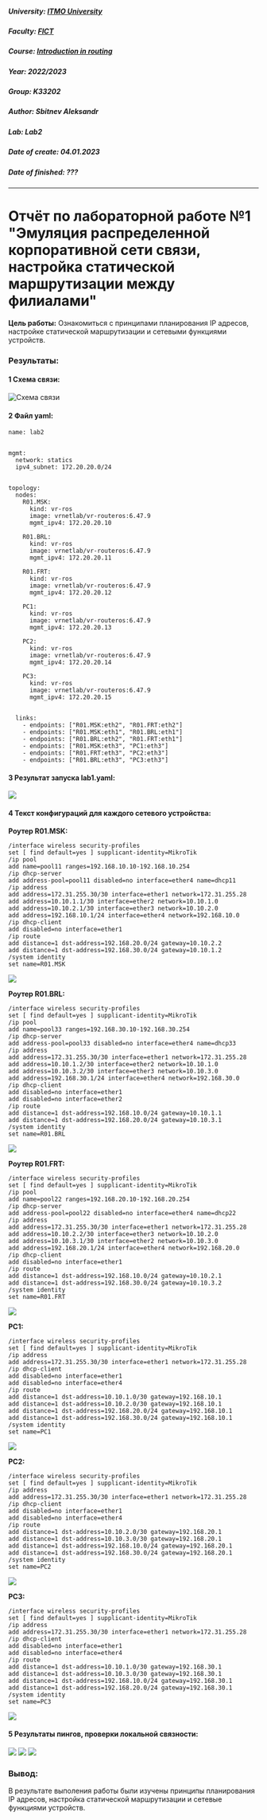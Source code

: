 ##### University: [ITMO University](https://itmo.ru/ru/)
##### Faculty: [FICT](https://fict.itmo.ru)
##### Course: [Introduction in routing](https://github.com/itmo-ict-faculty/introduction-in-routing)
##### Year: 2022/2023
##### Group: K33202
##### Author: Sbitnev Aleksandr
##### Lab: Lab2
##### Date of create: 04.01.2023
##### Date of finished: ???

***

# Отчёт по лабораторной работе №1 "Эмуляция распределенной корпоративной сети связи, настройка статической маршрутизации между филиалами"


**Цель работы:** Ознакомиться с принципами планирования IP адресов, настройке статической маршрутизации и сетевыми функциями устройств.

### **Результаты:**

#### **1** Схема связи:

![](https://github.com/Sbitnev/2022_2023-introduction_in_routing-k33202-sbitnev_a_s/blob/main/lab2/pics/sh.jpg "Схема связи")

#### **2** Файл yaml:

```
name: lab2


mgmt:
  network: statics
  ipv4_subnet: 172.20.20.0/24


topology:
  nodes:
    R01.MSK:
      kind: vr-ros
      image: vrnetlab/vr-routeros:6.47.9
      mgmt_ipv4: 172.20.20.10

    R01.BRL:
      kind: vr-ros
      image: vrnetlab/vr-routeros:6.47.9
      mgmt_ipv4: 172.20.20.11

    R01.FRT:
      kind: vr-ros
      image: vrnetlab/vr-routeros:6.47.9
      mgmt_ipv4: 172.20.20.12

    PC1:
      kind: vr-ros
      image: vrnetlab/vr-routeros:6.47.9
      mgmt_ipv4: 172.20.20.13

    PC2:
      kind: vr-ros
      image: vrnetlab/vr-routeros:6.47.9
      mgmt_ipv4: 172.20.20.14

    PC3:
      kind: vr-ros
      image: vrnetlab/vr-routeros:6.47.9
      mgmt_ipv4: 172.20.20.15


  links:
    - endpoints: ["R01.MSK:eth2", "R01.FRT:eth2"]
    - endpoints: ["R01.MSK:eth1", "R01.BRL:eth1"]
    - endpoints: ["R01.BRL:eth2", "R01.FRT:eth1"]
    - endpoints: ["R01.MSK:eth3", "PC1:eth3"]
    - endpoints: ["R01.FRT:eth3", "PC2:eth3"]
    - endpoints: ["R01.BRL:eth3", "PC3:eth3"]
```

#### **3** Результат запуска lab1.yaml:

![](https://github.com/Sbitnev/2022_2023-introduction_in_routing-k33202-sbitnev_a_s/blob/main/lab2/pics/clab.jpg)

#### **4** Текст конфигураций для каждого сетевого устройства:

**Роутер R01.MSK:**
```
/interface wireless security-profiles
set [ find default=yes ] supplicant-identity=MikroTik
/ip pool
add name=pool11 ranges=192.168.10.10-192.168.10.254
/ip dhcp-server
add address-pool=pool11 disabled=no interface=ether4 name=dhcp11
/ip address
add address=172.31.255.30/30 interface=ether1 network=172.31.255.28
add address=10.10.1.1/30 interface=ether2 network=10.10.1.0
add address=10.10.2.1/30 interface=ether3 network=10.10.2.0
add address=192.168.10.1/24 interface=ether4 network=192.168.10.0
/ip dhcp-client
add disabled=no interface=ether1
/ip route
add distance=1 dst-address=192.168.20.0/24 gateway=10.10.2.2
add distance=1 dst-address=192.168.30.0/24 gateway=10.10.1.2
/system identity
set name=R01.MSK
```
![](https://github.com/Sbitnev/2022_2023-introduction_in_routing-k33202-sbitnev_a_s/blob/main/lab2/pics/msk.jpg)

**Роутер R01.BRL:**
```
/interface wireless security-profiles
set [ find default=yes ] supplicant-identity=MikroTik
/ip pool
add name=pool33 ranges=192.168.30.10-192.168.30.254
/ip dhcp-server
add address-pool=pool33 disabled=no interface=ether4 name=dhcp33
/ip address
add address=172.31.255.30/30 interface=ether1 network=172.31.255.28
add address=10.10.1.2/30 interface=ether2 network=10.10.1.0
add address=10.10.3.2/30 interface=ether3 network=10.10.3.0
add address=192.168.30.1/24 interface=ether4 network=192.168.30.0
/ip dhcp-client
add disabled=no interface=ether1
add disabled=no interface=ether2
/ip route
add distance=1 dst-address=192.168.10.0/24 gateway=10.10.1.1
add distance=1 dst-address=192.168.20.0/24 gateway=10.10.3.1
/system identity
set name=R01.BRL
```
![](https://github.com/Sbitnev/2022_2023-introduction_in_routing-k33202-sbitnev_a_s/blob/main/lab2/pics/brl.jpg)

**Роутер R01.FRT:**
```
/interface wireless security-profiles
set [ find default=yes ] supplicant-identity=MikroTik
/ip pool
add name=pool22 ranges=192.168.20.10-192.168.20.254
/ip dhcp-server
add address-pool=pool22 disabled=no interface=ether4 name=dhcp22
/ip address
add address=172.31.255.30/30 interface=ether1 network=172.31.255.28
add address=10.10.2.2/30 interface=ether3 network=10.10.2.0
add address=10.10.3.1/30 interface=ether2 network=10.10.3.0
add address=192.168.20.1/24 interface=ether4 network=192.168.20.0
/ip dhcp-client
add disabled=no interface=ether1
/ip route
add distance=1 dst-address=192.168.10.0/24 gateway=10.10.2.1
add distance=1 dst-address=192.168.30.0/24 gateway=10.10.3.2
/system identity
set name=R01.FRT
```
![](https://github.com/Sbitnev/2022_2023-introduction_in_routing-k33202-sbitnev_a_s/blob/main/lab2/pics/frl.jpg)

**PC1:**
```
/interface wireless security-profiles
set [ find default=yes ] supplicant-identity=MikroTik
/ip address
add address=172.31.255.30/30 interface=ether1 network=172.31.255.28
/ip dhcp-client
add disabled=no interface=ether1
add disabled=no interface=ether4
/ip route
add distance=1 dst-address=10.10.1.0/30 gateway=192.168.10.1
add distance=1 dst-address=10.10.2.0/30 gateway=192.168.10.1
add distance=1 dst-address=192.168.20.0/24 gateway=192.168.10.1
add distance=1 dst-address=192.168.30.0/24 gateway=192.168.10.1
/system identity
set name=PC1
```
![](https://github.com/Sbitnev/2022_2023-introduction_in_routing-k33202-sbitnev_a_s/blob/main/lab2/pics/pc1.jpg)

**PC2:**
```
/interface wireless security-profiles
set [ find default=yes ] supplicant-identity=MikroTik
/ip address
add address=172.31.255.30/30 interface=ether1 network=172.31.255.28
/ip dhcp-client
add disabled=no interface=ether1
add disabled=no interface=ether4
/ip route
add distance=1 dst-address=10.10.2.0/30 gateway=192.168.20.1
add distance=1 dst-address=10.10.3.0/30 gateway=192.168.20.1
add distance=1 dst-address=192.168.10.0/24 gateway=192.168.20.1
add distance=1 dst-address=192.168.30.0/24 gateway=192.168.20.1
/system identity
set name=PC2
```
![](https://github.com/Sbitnev/2022_2023-introduction_in_routing-k33202-sbitnev_a_s/blob/main/lab2/pics/pc2.jpg)

**PC3:**
```
/interface wireless security-profiles
set [ find default=yes ] supplicant-identity=MikroTik
/ip address
add address=172.31.255.30/30 interface=ether1 network=172.31.255.28
/ip dhcp-client
add disabled=no interface=ether1
add disabled=no interface=ether4
/ip route
add distance=1 dst-address=10.10.1.0/30 gateway=192.168.30.1
add distance=1 dst-address=10.10.3.0/30 gateway=192.168.30.1
add distance=1 dst-address=192.168.10.0/24 gateway=192.168.30.1
add distance=1 dst-address=192.168.20.0/24 gateway=192.168.30.1
/system identity
set name=PC3
```
![](https://github.com/Sbitnev/2022_2023-introduction_in_routing-k33202-sbitnev_a_s/blob/main/lab2/pics/pc3.jpg)

#### **5** Результаты пингов, проверки локальной связности:

![](https://github.com/Sbitnev/2022_2023-introduction_in_routing-k33202-sbitnev_a_s/blob/main/lab2/pics/p1.jpg)
![](https://github.com/Sbitnev/2022_2023-introduction_in_routing-k33202-sbitnev_a_s/blob/main/lab2/pics/p2.jpg)
![](https://github.com/Sbitnev/2022_2023-introduction_in_routing-k33202-sbitnev_a_s/blob/main/lab2/pics/p3.jpg)

### **Вывод:**
В результате выполения работы были изучены принципы планирования IP адресов, настройка статической маршрутизации и сетевые функциями устройств.
